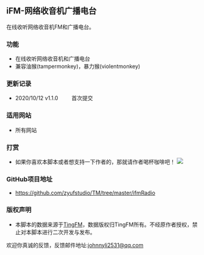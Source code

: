 ## iFM-网络收音机广播电台
在线收听网络收音机FM和广播电台。

### 功能
- 在线收听网络收音机和广播电台
- 兼容油猴(tampermonkey)，暴力猴(violentmonkey)

### 更新记录
- 2020/10/12   v1.1.0     &nbsp;&nbsp;&nbsp;&nbsp;&nbsp;&nbsp;&nbsp;&nbsp;首次提交

### 适用网站
- 所有网站

### 打赏
- 如果你喜欢本脚本或者想支持一下作者的，那就请作者喝杯咖啡吧！
![](https://greasyfork.org/system/screenshots/screenshots/000/023/563/original/zanshangma.png?1600784028)

### GitHub项目地址
- https://github.com/zyufstudio/TM/tree/master/ifmRadio

### 版权声明
- 本脚本的数据来源于[TingFM](https://tingfm.com)，数据版权归TingFM所有。不经原作者授权，禁止对本脚本进行二次开发与发布。

欢迎你真诚的反馈，反馈邮件地址:<johnnyli2531@qq.com>
